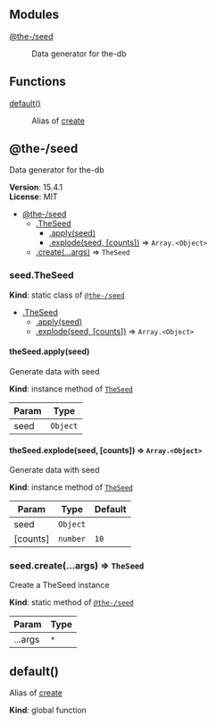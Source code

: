 <!--- Code generated by @the-/script-doc. DO NOT EDIT. -->

## Modules

<dl>
<dt><a href="#module_@the-/seed">@the-/seed</a></dt>
<dd><p>Data generator for the-db</p>
</dd>
</dl>

## Functions

<dl>
<dt><a href="#default">default()</a></dt>
<dd><p>Alias of <a href="#module_@the-/seed.create">create</a></p>
</dd>
</dl>

<a name="module_@the-/seed"></a>

## @the-/seed
Data generator for the-db

**Version**: 15.4.1  
**License**: MIT  

* [@the-/seed](#module_@the-/seed)
    * [.TheSeed](#module_@the-/seed.TheSeed)
        * [.apply(seed)](#module_@the-/seed.TheSeed+apply)
        * [.explode(seed, [counts])](#module_@the-/seed.TheSeed+explode) ⇒ <code>Array.&lt;Object&gt;</code>
    * [.create(...args)](#module_@the-/seed.create) ⇒ <code>TheSeed</code>

<a name="module_@the-/seed.TheSeed"></a>

### seed.TheSeed
**Kind**: static class of [<code>@the-/seed</code>](#module_@the-/seed)  

* [.TheSeed](#module_@the-/seed.TheSeed)
    * [.apply(seed)](#module_@the-/seed.TheSeed+apply)
    * [.explode(seed, [counts])](#module_@the-/seed.TheSeed+explode) ⇒ <code>Array.&lt;Object&gt;</code>

<a name="module_@the-/seed.TheSeed+apply"></a>

#### theSeed.apply(seed)
Generate data with seed

**Kind**: instance method of [<code>TheSeed</code>](#module_@the-/seed.TheSeed)  

| Param | Type |
| --- | --- |
| seed | <code>Object</code> | 

<a name="module_@the-/seed.TheSeed+explode"></a>

#### theSeed.explode(seed, [counts]) ⇒ <code>Array.&lt;Object&gt;</code>
Generate data with seed

**Kind**: instance method of [<code>TheSeed</code>](#module_@the-/seed.TheSeed)  

| Param | Type | Default |
| --- | --- | --- |
| seed | <code>Object</code> |  | 
| [counts] | <code>number</code> | <code>10</code> | 

<a name="module_@the-/seed.create"></a>

### seed.create(...args) ⇒ <code>TheSeed</code>
Create a TheSeed instance

**Kind**: static method of [<code>@the-/seed</code>](#module_@the-/seed)  

| Param | Type |
| --- | --- |
| ...args | <code>\*</code> | 

<a name="default"></a>

## default()
Alias of [create](#module_@the-/seed.create)

**Kind**: global function  
